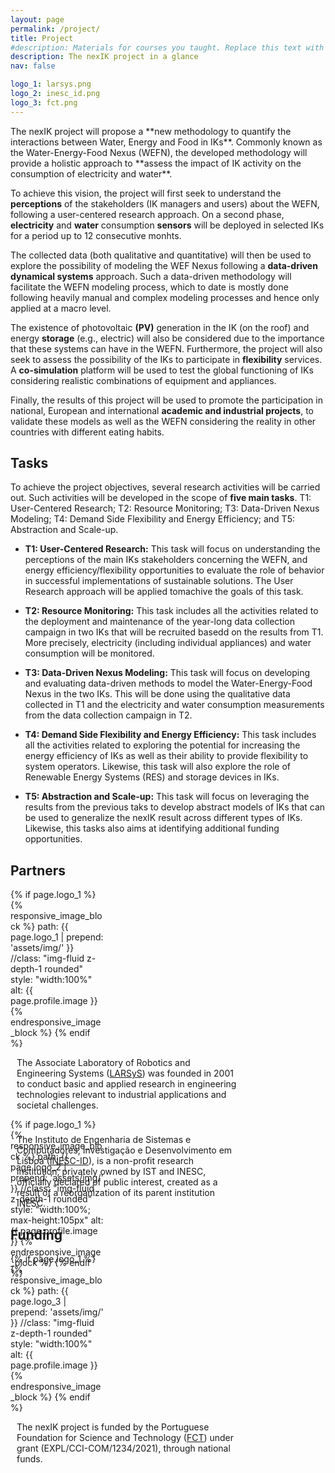 ```yaml
---
layout: page
permalink: /project/
title: Project
#description: Materials for courses you taught. Replace this text with your description.
description: The nexIK project in a glance
nav: false

logo_1: larsys.png
logo_2: inesc_id.png
logo_3: fct.png
---
```


<div class='specialParagraph' markdown='1'>
The nexIK project will propose a **new methodology to quantify the interactions between Water, Energy and Food in IKs**. Commonly known as the Water-Energy-Food Nexus (WEFN), the developed methodology will provide a holistic approach to **assess the impact of IK activity on the consumption of electricity and water**.

To achieve this vision, the project will first seek to understand the **perceptions** of the stakeholders (IK managers and users) about the WEFN, following a user-centered research approach. On a second phase, **electricity** and **water** consumption **sensors** will be deployed in selected IKs for a period up to 12 consecutive monhts. 

The collected data (both qualitative and quantitative) will then be used to explore the possibility of modeling the WEF Nexus following a **data-driven dynamical systems** approach. Such a data-driven methodology will facilitate the WEFN modeling process, which to date is mostly done following heavily manual and complex modeling processes and hence only applied at a macro level.

The existence of photovoltaic **(PV)** generation in the IK (on the roof) and energy **storage** (e.g., electric) will also be considered due to the importance that these systems can have in the WEFN. Furthermore, the project will also seek to assess the possibility of the IKs to participate in **flexibility** services. A **co-simulation** platform will be used to test the global functioning of IKs considering realistic combinations of equipment and appliances.

Finally, the results of this project will be used to promote the participation in national, European and international **academic and industrial projects**, to validate these models as well as the WEFN considering the reality in other countries with different eating habits.



## Tasks

To achieve the project objectives, several research activities will be carried out. Such activities will be developed in the scope of **five main tasks**. T1: User-Centered Research; T2: Resource Monitoring; T3: Data-Driven Nexus Modeling; T4: Demand Side Flexibility and Energy Efficiency; and T5: Abstraction and Scale-up.

- **T1: User-Centered Research:** 
This task will focus on understanding the perceptions of the main IKs stakeholders concerning the WEFN, and energy efficiency/flexibility opportunities to evaluate the role of behavior in successful implementations of sustainable solutions. The User Research approach will be applied tomachive the goals of this task.

- **T2: Resource Monitoring:**
This task includes all the activities related to the deployment and maintenance of the year-long data collection campaign in two IKs that will be recruited basedd on the results from T1. More precisely, electricity (including individual appliances) and water consumption will be monitored.

- **T3: Data-Driven Nexus Modeling:**
This task will focus on developing and evaluating data-driven methods to model the Water-Energy-Food Nexus in the two IKs. This will be done using the qualitative data collected in T1 and the electricity and water consumption measurements from the data collection campaign in T2.

- **T4: Demand Side Flexibility and Energy Efficiency:**
This task includes all the activities related to exploring the potential for increasing the energy efficiency of IKs as well as their ability to provide flexibility to system operators. Likewise, this task will also explore the role of Renewable Energy Systems (RES) and storage devices in IKs.

- **T5: Abstraction and Scale-up:**
This task will focus on leveraging the results from the previous taks to develop abstract models of IKs that can be used to generalize the nexIK result across different types of IKs. Likewise, this tasks also aims at identifying additional funding opportunities.

</div>

## Partners

<div class="clearfix" style="margin-bottom:10px">
<div class="float-left" style="width:30%">
    {% if page.logo_1 %}
      {% responsive_image_block %}
        path: {{ page.logo_1 | prepend: 'assets/img/' }}
        //class: "img-fluid z-depth-1 rounded"
        style: "width:100%"
        alt: {{ page.profile.image }}
      {% endresponsive_image_block %}
    {% endif %}
</div>

<div class="float-left" style="width:70%; padding-left:10px" markdown="1">

The Associate Laboratory of Robotics and Engineering Systems ([LARSyS](https://larsys.pt)) was founded in 2001 to conduct basic and applied research in engineering technologies relevant to industrial applications and societal challenges.

</div>
</div>

<div class="clearfix" style="margin-bottom:10px">

<div class="float-left" style="width:30%; max-height:10px">
      {% if page.logo_1 %}
        {% responsive_image_block %}
          path: {{ page.logo_2 | prepend: 'assets/img/' }}
          //class: "img-fluid z-depth-1 rounded"
          style: "width:100%; max-height:105px"
          alt: {{ page.profile.image }}
        {% endresponsive_image_block %}
      {% endif %}
</div>
<div class="float-left" style="width:70%; padding-left:10px" markdown="1">

The Instituto de Engenharia de Sistemas e Computadores, Investigação e Desenvolvimento em Lisboa ([INESC-ID](https://inesc-id.pt)), is a non-profit research institution, privately owned by IST and INESC, officially declared of public interest, created as a result of a reorganization of its parent institution INESC.

</div>
</div>

## Funding

<div class="clearfix" markdown="1">

  <div class="float-left" style="width:30%">
        {% if page.logo_1 %}
          {% responsive_image_block %}
            path: {{ page.logo_3 | prepend: 'assets/img/' }}
            //class: "img-fluid z-depth-1 rounded"
            style: "width:100%"
            alt: {{ page.profile.image }}
          {% endresponsive_image_block %}
        {% endif %}
  </div>
  <div class="float-left" style="width:70%; padding-left:10px" markdown="1">

  The nexIK project is funded by the  Portuguese Foundation for Science and Technology ([FCT](https://www.fct.pt/)) under grant (EXPL/CCI-COM/1234/2021), through national funds.

</div>

</div>



